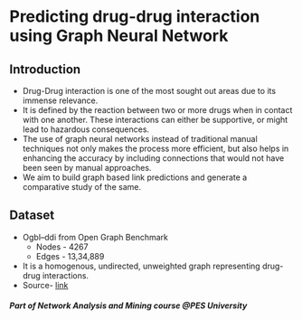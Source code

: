 # Predicting drug-drug interaction using Graph Neural Network


## Introduction
* Drug-Drug interaction is one of the most sought out areas due to its immense relevance.
* It is defined by the reaction between two or more drugs when in contact with one another. These interactions can either be supportive, or might lead to hazardous consequences.
* The use of graph neural networks instead of traditional manual techniques not only makes the process more efficient, but also helps in enhancing the accuracy by including connections that would not have been seen by manual approaches.
* We aim to build graph based link predictions and generate a comparative study of the same.

## Dataset
* Ogbl–ddi from Open Graph Benchmark 
    - Nodes - 4267
    - Edges - 13,34,889
* It is a homogenous, undirected, unweighted graph
representing drug-drug interactions. 
* Source- [link](https://ogb.stanford.edu/docs/linkprop/#ogbl-ddi)



##### Part of Network Analysis and Mining course @PES University
